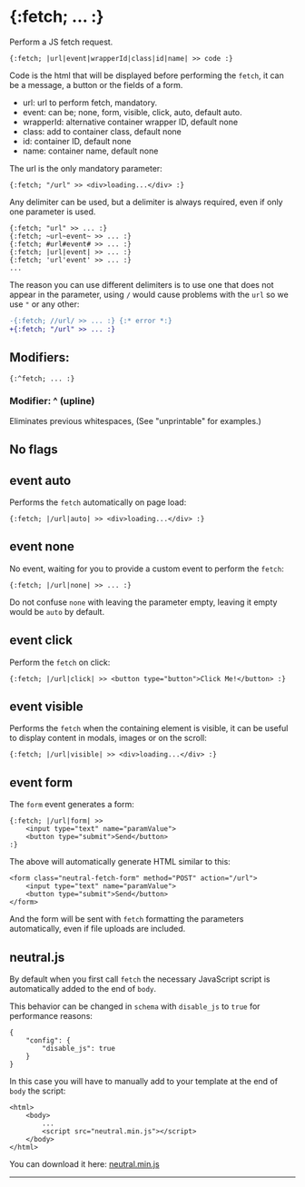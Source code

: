 {:fetch; ... :}
===============

Perform a JS fetch request.

```text
{:fetch; |url|event|wrapperId|class|id|name| >> code :}
```
Code is the html that will be displayed before performing the `fetch`, it can be a message, a button or the fields of a form.

* url: url to perform fetch, mandatory.
* event: can be; none, form, visible, click, auto, default auto.
* wrapperId: alternative container wrapper ID, default none
* class: add to container class, default none
* id: container ID, default none
* name: container name, default none

The url is the only mandatory parameter:

```text
{:fetch; "/url" >> <div>loading...</div> :}
```

Any delimiter can be used, but a delimiter is always required, even if only one parameter is used.

```text
{:fetch; "url" >> ... :}
{:fetch; ~url~event~ >> ... :}
{:fetch; #url#event# >> ... :}
{:fetch; |url|event| >> ... :}
{:fetch; 'url'event' >> ... :}
...
```

The reason you can use different delimiters is to use one that does not appear in the parameter, using `/` would cause problems with the `url` so we use `"` or any other:

```diff
-{:fetch; //url/ >> ... :} {:* error *:}
+{:fetch; "/url" >> ... :}
```

Modifiers:
----------

```text
{:^fetch; ... :}
```

### Modifier: ^ (upline)

Eliminates previous whitespaces, (See "unprintable" for examples.)


No flags
--------

event auto
----------

Performs the `fetch` automatically on page load:

```text
{:fetch; |/url|auto| >> <div>loading...</div> :}
```

event none
----------

No event, waiting for you to provide a custom event to perform the `fetch`:

```text
{:fetch; |/url|none| >> ... :}
```

Do not confuse `none` with leaving the parameter empty, leaving it empty would be `auto` by default.

event click
-----------

Perform the `fetch` on click:

```text
{:fetch; |/url|click| >> <button type="button">Click Me!</button> :}
```

event visible
-------------

Performs the `fetch` when the containing element is visible, it can be useful to display content in modals, images or on the scroll:

```text
{:fetch; |/url|visible| >> <div>loading...</div> :}
```

event form
----------

The `form` event generates a form:

```text
{:fetch; |/url|form| >>
    <input type="text" name="paramValue">
    <button type="submit">Send</button>
:}
```

The above will automatically generate HTML similar to this:

```text
<form class="neutral-fetch-form" method="POST" action="/url">
    <input type="text" name="paramValue">
    <button type="submit">Send</button>
</form>
```

And the form will be sent with `fetch` formatting the parameters automatically, even if file uploads are included.

neutral.js
----------

By default when you first call `fetch` the necessary JavaScript script is automatically added to the end of `body`.

This behavior can be changed in `schema` with `disable_js` to `true` for performance reasons:

```text
{
    "config": {
        "disable_js": true
    }
}
```

In this case you will have to manually add to your template at the end of `body` the script:

```text
<html>
    <body>
        ...
        <script src="neutral.min.js"></script>
    </body>
</html>
```

You can download it here: [neutral.min.js](https://gitlab.com/neutralfw/neutralts/-/tree/master/js)

---
